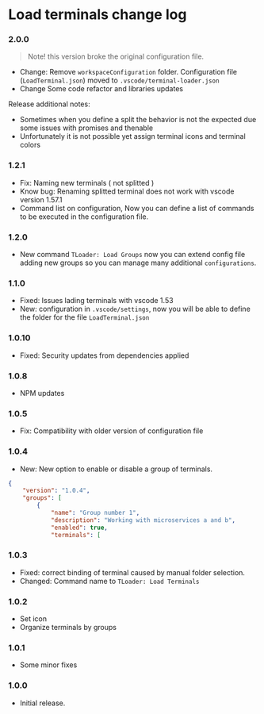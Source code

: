 # Load terminals change log

### 2.0.0

> Note! this version broke the original configuration file.

- Change: Remove `workspaceConfiguration` folder. Configuration file (`LoadTerminal.json`) moved to `.vscode/terminal-loader.json`
- Change Some code refactor and libraries updates

Release additional notes:

- Sometimes when you define a split the behavior is not the expected due some issues with promises and thenable
- Unfortunately it is not possible yet assign terminal icons and terminal colors

### 1.2.1

- Fix: Naming new terminals ( not splitted )
- Know bug: Renaming splitted terminal does not work with vscode version 1.57.1
- Command list on configuration, Now you can define a list of commands to be executed in the configuration file.

### 1.2.0

- New command `TLoader: Load Groups` now you can extend config file adding new groups so you can manage many additional `configurations`.

### 1.1.0

- Fixed: Issues lading terminals with vscode 1.53
- New: configuration in `.vscode/settings`, now you will be able to define the folder for the file `LoadTerminal.json`

### 1.0.10

- Fixed: Security updates from dependencies applied

### 1.0.8

- NPM updates

### 1.0.5

- Fix: Compatibility with older version of configuration file

### 1.0.4

- New: New option to enable or disable a group of terminals.

```json
{
    "version": "1.0.4",
    "groups": [
        {
            "name": "Group number 1",
            "description": "Working with microservices a and b",
            "enabled": true,
            "terminals": [

```

### 1.0.3

- Fixed: correct binding of terminal caused by manual folder selection.
- Changed: Command name to `TLoader: Load Terminals`

### 1.0.2

- Set icon
- Organize terminals by groups

### 1.0.1

- Some minor fixes

### 1.0.0

- Initial release.
